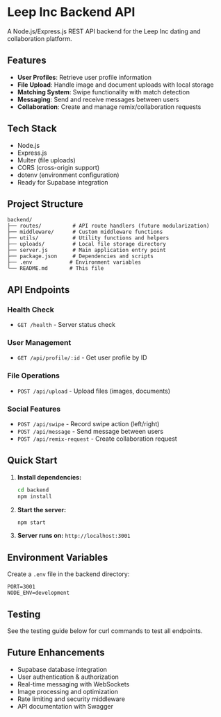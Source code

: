 # Leep Inc Backend API

A Node.js/Express.js REST API backend for the Leep Inc dating and collaboration platform.

## Features

- **User Profiles**: Retrieve user profile information
- **File Upload**: Handle image and document uploads with local storage
- **Matching System**: Swipe functionality with match detection
- **Messaging**: Send and receive messages between users
- **Collaboration**: Create and manage remix/collaboration requests

## Tech Stack

- Node.js
- Express.js
- Multer (file uploads)
- CORS (cross-origin support)
- dotenv (environment configuration)
- Ready for Supabase integration

## Project Structure

```
backend/
├── routes/          # API route handlers (future modularization)
├── middleware/      # Custom middleware functions
├── utils/           # Utility functions and helpers
├── uploads/         # Local file storage directory
├── server.js        # Main application entry point
├── package.json     # Dependencies and scripts
├── .env            # Environment variables
└── README.md       # This file
```

## API Endpoints

### Health Check
- `GET /health` - Server status check

### User Management
- `GET /api/profile/:id` - Get user profile by ID

### File Operations
- `POST /api/upload` - Upload files (images, documents)

### Social Features
- `POST /api/swipe` - Record swipe action (left/right)
- `POST /api/message` - Send message between users
- `POST /api/remix-request` - Create collaboration request

## Quick Start

1. **Install dependencies:**
   ```bash
   cd backend
   npm install
   ```

2. **Start the server:**
   ```bash
   npm start
   ```

3. **Server runs on:** `http://localhost:3001`

## Environment Variables

Create a `.env` file in the backend directory:

```
PORT=3001
NODE_ENV=development
```

## Testing

See the testing guide below for curl commands to test all endpoints.

## Future Enhancements

- Supabase database integration
- User authentication & authorization
- Real-time messaging with WebSockets
- Image processing and optimization
- Rate limiting and security middleware
- API documentation with Swagger